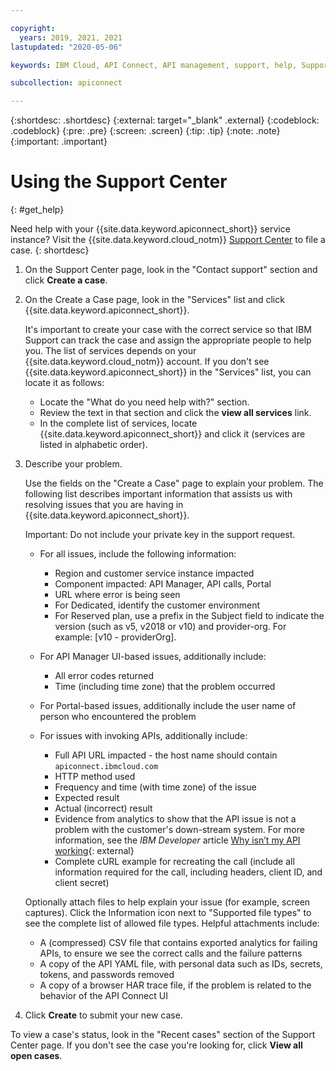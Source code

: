 ```yaml
---

copyright:
  years: 2019, 2021, 2021
lastupdated: "2020-05-06"

keywords: IBM Cloud, API Connect, API management, support, help, Support Center

subcollection: apiconnect

---
```


{:shortdesc: .shortdesc}
{:external: target="_blank" .external}
{:codeblock: .codeblock}
{:pre: .pre}
{:screen: .screen}
{:tip: .tip}
{:note: .note}
{:important: .important}

# Using the Support Center
{: #get_help}

Need help with your {{site.data.keyword.apiconnect_short}} service instance? Visit the {{site.data.keyword.cloud_notm}} [Support Center](https://cloud.ibm.com/unifiedsupport/supportcenter) to file a case. 
{: shortdesc}

1. On the Support Center page, look in the "Contact support" section and click **Create a case**. 

2. On the Create a Case page, look in the "Services" list and click {{site.data.keyword.apiconnect_short}}.

   It's important to create your case with the correct service so that IBM Support can track the case and assign the appropriate people to help you. The list of services depends on your {{site.data.keyword.cloud_notm}} account. If you don't see {{site.data.keyword.apiconnect_short}} in the "Services" list, you can locate it as follows:
   
   - Locate the "What do you need help with?" section.
   - Review the text in that section and click the **view all services** link.
   - In the complete list of services, locate {{site.data.keyword.apiconnect_short}} and click it (services are listed in alphabetic order).

3. Describe your problem.

   Use the fields on the "Create a Case" page to explain your problem. The following list describes important information that assists us with resolving issues that you are having in {{site.data.keyword.apiconnect_short}}.
   
   Important: Do not include your private key in the support request.

   - For all issues, include the following information:

      - Region and customer service instance impacted
      - Component impacted: API Manager, API calls, Portal
      - URL where error is being seen
	  - For Dedicated, identify the customer environment
	  - For Reserved plan, use a prefix in the Subject field to indicate the version (such as v5, v2018 or v10) and provider-org. For example: \[v10 - providerOrg]. 

   - For API Manager UI-based issues, additionally include:

      - All error codes returned
      - Time (including time zone) that the problem occurred

   - For Portal-based issues, additionally include the user name of person who encountered the problem

   - For issues with invoking APIs, additionally include:

      - Full API URL impacted - the host name should contain `apiconnect.ibmcloud.com`
      - HTTP method used
      - Frequency and time (with time zone) of the issue
      - Expected result
      - Actual (incorrect) result
      - Evidence from analytics to show that the API issue is not a problem with the customer's down-stream system. For more information, see the _IBM Developer_ article [Why isn’t my API working](https://developer.ibm.com/apiconnect/why-isnt-my-api-working/){: external}
      - Complete cURL example for recreating the call (include all information required for the call, including headers, client ID, and client secret)

   Optionally attach files to help explain your issue (for example, screen captures). Click the Information icon next to "Supported file types" to see the complete list of allowed file types. Helpful attachments include:
   
   - A (compressed) CSV file that contains exported analytics for failing APIs, to ensure we see the correct calls and the failure patterns
   - A copy of the API YAML file, with personal data such as IDs, secrets, tokens, and passwords removed
   - A copy of a browser HAR trace file, if the problem is related to the behavior of the API Connect UI
    
4. Click **Create** to submit your new case.

To view a case's status, look in the "Recent cases" section of the Support Center page. If you don't see the case you're looking for, click **View all open cases**.
